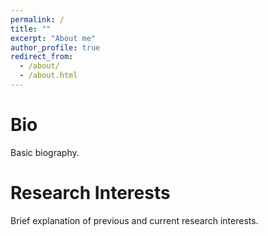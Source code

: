 ```yaml
---
permalink: /
title: ""
excerpt: "About me"
author_profile: true
redirect_from: 
  - /about/
  - /about.html
---
```


Bio
===
Basic biography.

Research Interests
==================
Brief explanation of previous and current research interests.  
